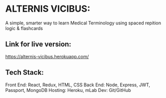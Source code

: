 # ALTERNIS VICIBUS:
A simple, smarter way to learn Medical Terminology using spaced repition logic & flashcards

## Link for live version: 
https://alternis-vicibus.herokuapp.com/

## Tech Stack:
Front End: React, Redux, HTML, CSS
Back End: Node, Express, JWT, Passport, MongoDB
Hosting: Heroku, mLab
Dev: Git/GitHub